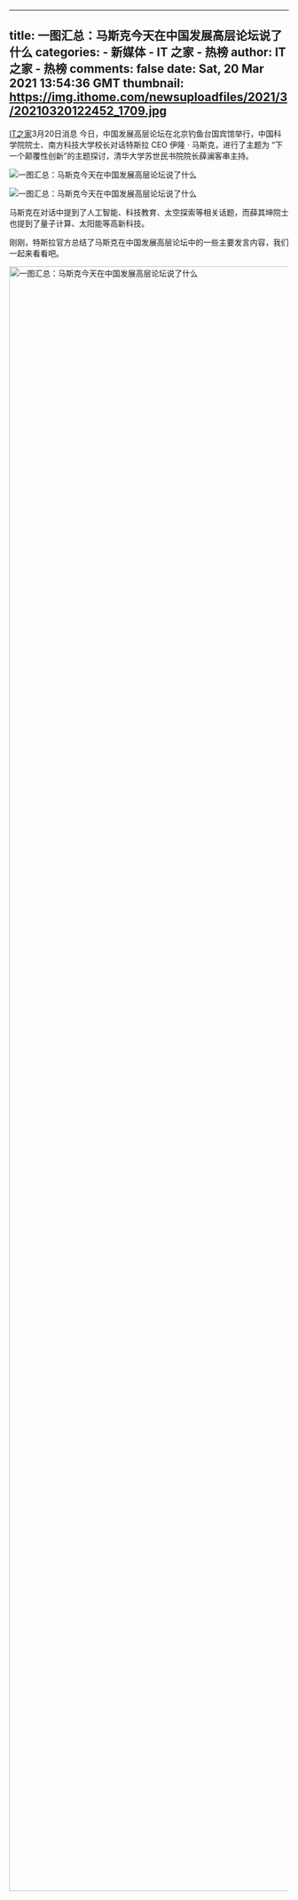 
---
title: 一图汇总：马斯克今天在中国发展高层论坛说了什么
categories: 
    - 新媒体
    - IT 之家 - 热榜
author: IT 之家 - 热榜
comments: false
date: Sat, 20 Mar 2021 13:54:36 GMT
thumbnail: https://img.ithome.com/newsuploadfiles/2021/3/20210320122452_1709.jpg
---

<div>   
<p><a class="s_tag" href="https://www.ithome.com/" target="_blank">IT之家</a>3月20日消息 今日，中国发展高层论坛在北京钓鱼台国宾馆举行，中国科学院院士、南方科技大学校长对话特斯拉 CEO 伊隆 · 马斯克，进行了主题为 “下一个颠覆性创新”的主题探讨，清华大学苏世民书院院长薛澜客串主持。</p><p><img src="https://img.ithome.com/newsuploadfiles/2021/3/20210320122452_1709.jpg" title="一图汇总：马斯克今天在中国发展高层论坛说了什么" referrerpolicy="no-referrer"></p><p><img src="https://img.ithome.com/newsuploadfiles/2021/3/20210320122452_7981.jpg" title="一图汇总：马斯克今天在中国发展高层论坛说了什么" referrerpolicy="no-referrer"></p><p>马斯克在对话中提到了<span class="accentTextColor">人工智能、科技教育、太空探索</span>等相关话题，而薛其坤院士也提到了<span class="accentTextColor">量子计算、太阳能</span>等高新科技。</p><p>刚刚，特斯拉官方总结了<span class="accentTextColor">马斯克在中国发展高层论坛中的一些主要发言内容</span>，我们一起来看看吧。</p><p><img src="https://img.ithome.com/newsuploadfiles/2021/3/20210320_214457_290.jpg@base@tag=imgScale&w=1125&h=2932&q=90" w="1125" h="4022" title="一图汇总：马斯克今天在中国发展高层论坛说了什么" srcset="https://img.ithome.com/newsuploadfiles/2021/3/20210320_214457_290.jpg 2x" width="1125" height="2932" referrerpolicy="no-referrer"></p>
          
</div>
            